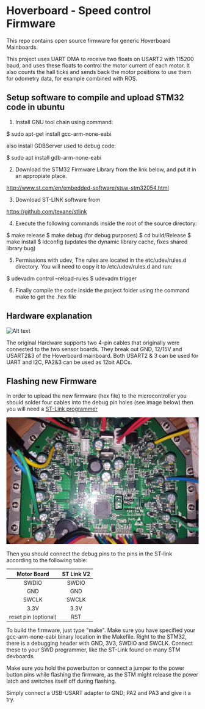 # Hoverboard - Speed control Firmware

This repo contains open source firmware for generic Hoverboard Mainboards.

This project uses UART DMA to receive two floats on USART2 with 115200 baud, and uses these floats to control the motor current of each motor. It also counts the hall ticks and sends back the motor positions to use them for odometry data, for example combined with ROS.


## Setup software to compile and upload STM32 code in ubuntu

1. Install GNU tool chain using command:

  $ sudo apt-get install gcc-arm-none-eabi

also install GDBServer used to debug code:

  $ sudo apt install gdb-arm-none-eabi

2. Download the STM32 Firmware Library from the link below, and put it in an  appropiate place.

http://www.st.com/en/embedded-software/stsw-stm32054.html

3. Download ST-LINK software from

https://github.com/texane/stlink

4. Execute the following commands inside the root of the source directory:

$ make release
$ make debug (for debug purposes)
$ cd build/Release
$ make install
$ ldconfig (updates the dynamic library cache, fixes shared library bug)

5. Permissions with udev, The rules are located in the etc/udev/rules.d directory. You will need to copy it to /etc/udev/rules.d and run:

$ udevadm control –reload-rules
$ udevadm trigger

6. Finally compile the code inside the project folder using the command make to get the .hex file

## Hardware explanation

![Alt text](schema.jpg?raw=true "Mainboard diagram")

The original Hardware supports two 4-pin cables that originally were connected to the two sensor boards. They break out GND, 12/15V and USART2&3 of the Hoverboard mainboard.
Both USART2 & 3 can be used for UART and I2C, PA2&3 can be used as 12bit ADCs.

## Flashing new Firmware
In order to upload the new firmware (hex file) to the microcontroller you should solder four cables into the debug pin holes (see image below) then you will need a [ST-Link programmer](https://www.ebay.co.uk/itm/ST-Link-STLink-V2-Programmer-Debugger-STM8-STM32-Blue-Pill-latest-Firmware-UK/262087067780?hash=item3d059b4884:g:TE0AAOSwAYtWGQqG)

![Alt text](debug_pins.jpeg?raw=true "Debug pins")

Then you should connect the debug pins to the pins in the ST-link according to the following table:

|  Motor Board |  ST Link V2  |
|:---:|:---:|
| SWDIO  | SWDIO  |
|  GND |  GND |
| SWCLK  |  SWCLK |
| 3.3V  | 3.3V  |
| reset pin (optional)  |  RST |


To build the firmware, just type "make". Make sure you have specified your gcc-arm-none-eabi binary location in the Makefile. Right to the STM32, there is a debugging header with GND, 3V3, SWDIO and SWCLK. Connect these to your SWD programmer, like the ST-Link found on many STM devboards.

Make sure you hold the powerbutton or connect a jumper to the power button pins while flashing the firmware, as the STM might release the power latch and switches itself off during flashing.

Simply connect a USB-USART adapter to GND; PA2 and PA3 and give it a try.
